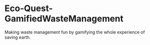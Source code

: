 # Eco-Quest-GamifiedWasteManagement
Making waste management fun by gamifying the whole experience of saving earth.

